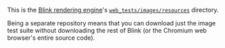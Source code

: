 This is the [Blink rendering engine](https://www.chromium.org/blink/)'s
[`web_tests/images/resources`](https://source.chromium.org/chromium/chromium/src/+/main:third_party/blink/web_tests/images/resources/)
directory.

Being a separate repository means that you can download just the image test
suite without downloading the rest of Blink (or the Chromium web browser's
entire source code).
